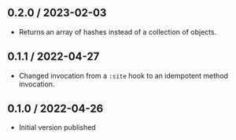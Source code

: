 ## 0.2.0 / 2023-02-03
  * Returns an array of hashes instead of a collection of objects.

## 0.1.1 / 2022-04-27
  * Changed invocation from a `:site` hook to an idempotent method invocation.

## 0.1.0 / 2022-04-26
  * Initial version published
